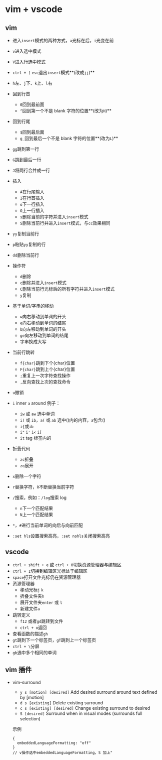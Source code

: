 # vim + vscode

## vim

- 进入`insert`模式的两种方式，`a`光标在后，`i`光变在前
- `v`进入选中模式
- `V`进入行选中模式
- `ctrl + [` `esc`退出`insert`模式**(改成`jj`)**
- `h`左、`j`下、`k`上、`l`右
- 回到行首
  - `0`回到最前面
  - `^`回到第一个不是 blank 字符的位置**(改为`H`)**
- 回到行尾
  - `$`回到最后面
  - `g_`回到最后一个不是 blank 字符的位置**(改为`L`)**
- `gg`跳到第一行
- `G`跳到最后一行
- `J`将两行合并成一行
- 插入
  - `A`在行尾输入
  - `I`在行首插入
  - `o`下一行插入
  - `O`上一行插入
  - `s`删除当前的字符并进入`insert`模式
  - `S`删除当前行并进入`insert`模式，与`cc`效果相同
- `yy`复制当前行
- `p`粘贴`yy`复制的行
- `dd`删除当前行
- 操作符
  - `d`删除
  - `c`删除并进入`insert`模式
  - `C`删除当前行光标后的所有字符并进入`insert`模式
  - `y`复制
- 基于单词/字串的移动
  - `w`向右移动到单词的开头
  - `e`向右移动到单词的结尾
  - `b`向左移动到单词的开头
  - `ge`向左移动到单词的结尾
  - 字串换成大写
- 当前行跳转
  - `f{char}`跳到下个{char}位置
  - `F{char}`跳到上个{char}位置
  - `;`重复上一次字符查找操作
  - `,`反向查找上次的查找命令
- `u`撤销
- `i` inner `a` around 例子：
  - `iw` 或 `aw` 选中单词
  - `i(` 或 `ib`，`a(` 或 `ab` 选中()内的内容，`a`包含()
  - `i{`或`ib`
  - `i"` `i'` `i<` `i[`
  - `it` tag 标签内的
- 折叠代码
  - `zc`折叠
  - `zo`展开
- `x`删除一个字符
- `r`替换字符，`R`不断替换当前字符
- `/`搜索，例如：`/log`搜索 log

  - `n`下一个匹配结果
  - `N`上一个匹配结果

- `*`，`#`进行当前单词的向后与向前匹配
- `:set hls`设置搜索高亮，`:set nohls`关闭搜索高亮

## vscode

- `ctrl + shift + e` 或 `ctrl + 0`切换资源管理器与编辑区
- `ctrl + 1`切换到编辑区光标处于编辑区
- `space`打开文件光标仍在资源管理器
- 资源管理器
  - 移动光标`j` `k`
  - 折叠文件夹`h`
  - 展开文件夹`enter` 或 `l`
  - 新建文件`a`
- 跳转定义
  - `f12` 或者`gd`跳转到文件
  - `ctrl + o`返回
- 查看函数的描述`gh`
- `gt`跳到下一个标签页，`gT`跳到上一个标签页
- `ctrl + \`分屏
- `gb`选中多个相同的单词

## vim 插件

- vim-surround

  - `y s [motion] [desired]` Add desired surround around text defined by [motion]
  - `d s [existing]` Delete existing surround
  - `c s [existing] [desired]` Change existing surround to desired
  - `S [desired]` Surround when in visual modes (surrounds full selection)

  示例

  ```
  {
    embeddedLanguageFormatting: "off"
  }
  // v操作选中embeddedLanguageFormatting，S 加上"
  ```
